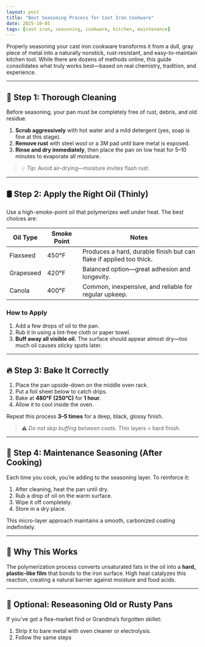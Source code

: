 ```yaml
---
layout: post
title: "Best Seasoning Process for Cast Iron Cookware"
date: 2025-10-05
tags: [cast iron, seasoning, cookware, kitchen, maintenance]
---
```


Properly seasoning your cast iron cookware transforms it from a dull, gray piece of metal into a naturally nonstick, rust-resistant, and easy-to-maintain kitchen tool. While there are dozens of methods online, this guide consolidates what truly works best—based on real chemistry, tradition, and experience.

---

## 🧽 Step 1: Thorough Cleaning

Before seasoning, your pan must be completely free of rust, debris, and old residue.

1. **Scrub aggressively** with hot water and a mild detergent (yes, soap is fine at this stage).  
2. **Remove rust** with steel wool or a 3M pad until bare metal is exposed.  
3. **Rinse and dry immediately**, then place the pan on low heat for 5–10 minutes to evaporate all moisture.

> 💡 *Tip:* Avoid air-drying—moisture invites flash rust.

---

## 🛢️ Step 2: Apply the Right Oil (Thinly)

Use a high-smoke-point oil that polymerizes well under heat. The best choices are:

| Oil Type | Smoke Point | Notes |
|-----------|--------------|-------|
| Flaxseed | 450°F | Produces a hard, durable finish but can flake if applied too thick. |
| Grapeseed | 420°F | Balanced option—great adhesion and longevity. |
| Canola | 400°F | Common, inexpensive, and reliable for regular upkeep. |

### How to Apply

1. Add a few drops of oil to the pan.  
2. Rub it in using a lint-free cloth or paper towel.  
3. **Buff away all visible oil.** The surface should appear almost dry—too much oil causes sticky spots later.

---

## 🔥 Step 3: Bake It Correctly

1. Place the pan upside-down on the middle oven rack.  
2. Put a foil sheet below to catch drips.  
3. Bake at **480°F (250°C)** for **1 hour**.  
4. Allow it to cool inside the oven.

Repeat this process **3–5 times** for a deep, black, glossy finish.

> ⚠️ *Do not skip buffing between coats.* Thin layers = hard finish.

---

## 🧂 Step 4: Maintenance Seasoning (After Cooking)

Each time you cook, you’re adding to the seasoning layer. To reinforce it:

1. After cleaning, heat the pan until dry.  
2. Rub a drop of oil on the warm surface.  
3. Wipe it off completely.  
4. Store in a dry place.

This micro-layer approach maintains a smooth, carbonized coating indefinitely.

---

## 🧪 Why This Works

The polymerization process converts unsaturated fats in the oil into a **hard, plastic-like film** that bonds to the iron surface. High heat catalyzes this reaction, creating a natural barrier against moisture and food acids.

---

## 🧰 Optional: Reseasoning Old or Rusty Pans

If you’ve got a flea-market find or Grandma’s forgotten skillet:

1. Strip it to bare metal with oven cleaner or electrolysis.  
2. Follow the same steps
